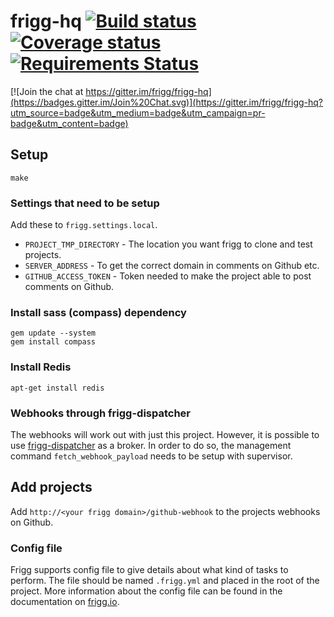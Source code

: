 # frigg-hq [![Build status](https://ci.frigg.io/frigg/frigg-hq.svg)](https://ci.frigg.io/frigg/frigg-hq/last/) [![Coverage status](https://ci.frigg.io/frigg/frigg-hq/coverage.svg)](https://ci.frigg.io/frigg/frigg-hq/last/) [![Requirements Status](https://requires.io/github/frigg/frigg-hq/requirements.svg?branch=master)](https://requires.io/github/frigg/frigg-hq/requirements/?branch=master)

[![Join the chat at https://gitter.im/frigg/frigg-hq](https://badges.gitter.im/Join%20Chat.svg)](https://gitter.im/frigg/frigg-hq?utm_source=badge&utm_medium=badge&utm_campaign=pr-badge&utm_content=badge)

## Setup
```
make
```

### Settings that need to be setup
Add these to `frigg.settings.local`.

* `PROJECT_TMP_DIRECTORY` - The location you want frigg to clone and test projects.
* `SERVER_ADDRESS` - To get the correct domain in comments on Github etc.
* `GITHUB_ACCESS_TOKEN` - Token needed to make the project able to post comments on Github.

### Install sass (compass) dependency
```
gem update --system
gem install compass
```

### Install Redis
```
apt-get install redis
```

### Webhooks through frigg-dispatcher
The webhooks will work out with just this project. However, it is possible to use [frigg-dispatcher](https://github.com/frigg/frigg-dispatcher) as a broker. In order to do so, the management command `fetch_webhook_payload` needs to be setup with supervisor.

## Add projects
Add `http://<your frigg domain>/github-webhook` to the projects webhooks on Github.

### Config file
Frigg supports config file to give details about what kind of tasks to perform. The file
should be named `.frigg.yml` and placed in the root of the project. More information about
the config file can be found in the documentation on [frigg.io](https://frigg.io/).
